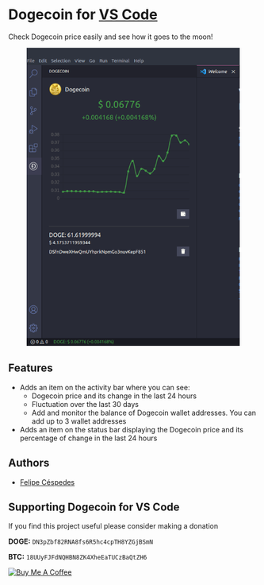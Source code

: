 # Dogecoin for [VS  Code](https://code.visualstudio.com/)
Check Dogecoin price easily and see how it goes to the moon!

<p align="center" >
  <img alt="Dogecoin for VS Code" src="https://github.com/felipecespedes/dogecoin-vs-code/blob/main/screenshots/dogecoin-vs-code.png" height="600" />
</p>

## Features
- Adds an item on the activity bar where you can see:
  - Dogecoin price and its change in the last 24 hours
  - Fluctuation over the last 30 days
  - Add and monitor the balance of Dogecoin wallet addresses. You can add up to 3 wallet addresses
- Adds an item on the status bar displaying the Dogecoin price and its percentage of change in the last 24 hours

## Authors
- [Felipe Céspedes](https://github.com/felipecespedes)

## Supporting Dogecoin for VS Code

If you find this project useful please consider making a donation

**DOGE:** `DN3pZbf82RNA8fs6R5hc4cpTH8YZGjBSmN`

**BTC:** `18UUyFJFdNQHBN8ZK4XheEaTUCzBaQtZH6`

<a href="https://www.buymeacoffee.com/felipecespedes" target="_blank"><img src="https://cdn.buymeacoffee.com/buttons/lato-red.png" alt="Buy Me A Coffee" height="41" width="174"></a>
